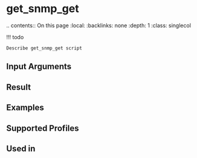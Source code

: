 

# get_snmp_get

.. contents:: On this page
    :local:
    :backlinks: none
    :depth: 1
    :class: singlecol

<!-- prettier-ignore -->
!!! todo

    Describe get_snmp_get script

Input Arguments
---------------

Result
------

Examples
--------

Supported Profiles
------------------

Used in
-------
